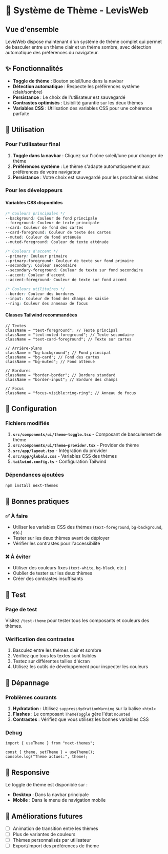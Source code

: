 # 🎨 Système de Thème - LevisWeb

## Vue d'ensemble

LevisWeb dispose maintenant d'un système de thème complet qui permet de basculer entre un thème clair et un thème sombre, avec détection automatique des préférences du navigateur.

## ✨ Fonctionnalités

-   **Toggle de thème** : Bouton soleil/lune dans la navbar
-   **Détection automatique** : Respecte les préférences système (clair/sombre)
-   **Persistance** : Le choix de l'utilisateur est sauvegardé
-   **Contrastes optimisés** : Lisibilité garantie sur les deux thèmes
-   **Variables CSS** : Utilisation des variables CSS pour une cohérence parfaite

## 🚀 Utilisation

### Pour l'utilisateur final

1. **Toggle dans la navbar** : Cliquez sur l'icône soleil/lune pour changer de thème
2. **Préférences système** : Le thème s'adapte automatiquement aux préférences de votre navigateur
3. **Persistance** : Votre choix est sauvegardé pour les prochaines visites

### Pour les développeurs

#### Variables CSS disponibles

```css
/* Couleurs principales */
--background: Couleur de fond principale
--foreground: Couleur de texte principale
--card: Couleur de fond des cartes
--card-foreground: Couleur de texte des cartes
--muted: Couleur de fond atténuée
--muted-foreground: Couleur de texte atténuée

/* Couleurs d'accent */
--primary: Couleur primaire
--primary-foreground: Couleur de texte sur fond primaire
--secondary: Couleur secondaire
--secondary-foreground: Couleur de texte sur fond secondaire
--accent: Couleur d'accent
--accent-foreground: Couleur de texte sur fond accent

/* Couleurs utilitaires */
--border: Couleur des bordures
--input: Couleur de fond des champs de saisie
--ring: Couleur des anneaux de focus
```

#### Classes Tailwind recommandées

```tsx
// Textes
className = "text-foreground"; // Texte principal
className = "text-muted-foreground"; // Texte secondaire
className = "text-card-foreground"; // Texte sur cartes

// Arrière-plans
className = "bg-background"; // Fond principal
className = "bg-card"; // Fond des cartes
className = "bg-muted"; // Fond atténué

// Bordures
className = "border-border"; // Bordure standard
className = "border-input"; // Bordure des champs

// Focus
className = "focus-visible:ring-ring"; // Anneau de focus
```

## 🔧 Configuration

### Fichiers modifiés

1. **`src/components/ui/theme-toggle.tsx`** - Composant de basculement de thème
2. **`src/components/ui/theme-provider.tsx`** - Provider de thème
3. **`src/app/layout.tsx`** - Intégration du provider
4. **`src/app/globals.css`** - Variables CSS des thèmes
5. **`tailwind.config.ts`** - Configuration Tailwind

### Dépendances ajoutées

```bash
npm install next-themes
```

## 🎯 Bonnes pratiques

### ✅ À faire

-   Utiliser les variables CSS des thèmes (`text-foreground`, `bg-background`, etc.)
-   Tester sur les deux thèmes avant de déployer
-   Vérifier les contrastes pour l'accessibilité

### ❌ À éviter

-   Utiliser des couleurs fixes (`text-white`, `bg-black`, etc.)
-   Oublier de tester sur les deux thèmes
-   Créer des contrastes insuffisants

## 🧪 Test

### Page de test

Visitez `/test-theme` pour tester tous les composants et couleurs des thèmes.

### Vérification des contrastes

1. Basculez entre les thèmes clair et sombre
2. Vérifiez que tous les textes sont lisibles
3. Testez sur différentes tailles d'écran
4. Utilisez les outils de développement pour inspecter les couleurs

## 🐛 Dépannage

### Problèmes courants

1. **Hydratation** : Utilisez `suppressHydrationWarning` sur la balise `<html>`
2. **Flashes** : Le composant `ThemeToggle` gère l'état `mounted`
3. **Contrastes** : Vérifiez que vous utilisez les bonnes variables CSS

### Debug

```tsx
import { useTheme } from "next-themes";

const { theme, setTheme } = useTheme();
console.log("Thème actuel:", theme);
```

## 📱 Responsive

Le toggle de thème est disponible sur :

-   **Desktop** : Dans la navbar principale
-   **Mobile** : Dans le menu de navigation mobile

## 🌟 Améliorations futures

-   [ ] Animation de transition entre les thèmes
-   [ ] Plus de variantes de couleurs
-   [ ] Thèmes personnalisés par utilisateur
-   [ ] Export/import des préférences de thème
